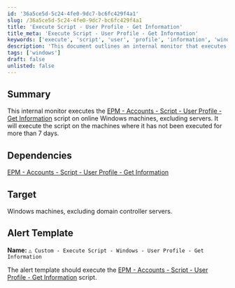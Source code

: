 ```yaml
---
id: '36a5ce5d-5c24-4fe0-9dc7-bc6fc429f4a1'
slug: /36a5ce5d-5c24-4fe0-9dc7-bc6fc429f4a1
title: 'Execute Script - User Profile - Get Information'
title_meta: 'Execute Script - User Profile - Get Information'
keywords: ['execute', 'script', 'user', 'profile', 'information', 'windows']
description: 'This document outlines an internal monitor that executes a specific script to retrieve user profile information from online Windows machines, excluding servers. The script is executed only if it has not been run in the last 7 days, ensuring timely updates on user profile data.'
tags: ['windows']
draft: false
unlisted: false
---
```


## Summary

This internal monitor executes the [EPM - Accounts - Script - User Profile - Get Information](/docs/91d80bf6-68c8-4025-b285-d07390b860c8) script on online Windows machines, excluding servers. It will execute the script on the machines where it has not been executed for more than 7 days.

## Dependencies

[EPM - Accounts - Script - User Profile - Get Information](/docs/91d80bf6-68c8-4025-b285-d07390b860c8)

## Target

Windows machines, excluding domain controller servers.

## Alert Template

**Name:** `△ Custom - Execute Script - Windows - User Profile - Get Information`  

The alert template should execute the [EPM - Accounts - Script - User Profile - Get Information](/docs/91d80bf6-68c8-4025-b285-d07390b860c8) script.


